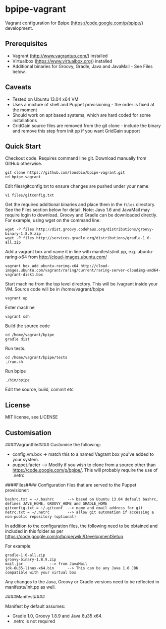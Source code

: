 bpipe-vagrant
=============

Vagrant configuration for Bpipe (https://code.google.com/p/bpipe/) development.

Prerequisites
----
- Vagrant (http://www.vagrantup.com/) installed
- Virtualbox (https://www.virtualbox.org/) installed
- Additional binaries for Groovy, Gradle, Java and JavaMail - See Files below.

Caveats
----
- Tested on Ubuntu 13.04 x64 VM
- Uses a mixture of shell and Puppet provisioning - the order is fixed at the moment
- Should work on apt based systems, which are hard coded for some installations
- GridGain source files are removed from the git clone - include the binary and remove this step from init.pp if you want GridGain support 


Quick Start
----

Checkout code. Requires command line git. Download manually from GitHub otherwise.

	git clone https://github.com/lonsbio/bpipe-vagrant.git
	cd bpipe-vagrant

Edit files/gitconfig.txt to ensure changes are pushed under your name:

	vi files/gitconfig.txt 

Get the required additional binaries and place them in the `files` directory. See the Files section below for detail. Note: Java 1.6 and JavaMail may require login to download. Groovy and Gradle can be downloaded directly. For example, using wget on the command line:

	wget -P files http://dist.groovy.codehaus.org/distributions/groovy-binary-1.8.9.zip 
	wget -P files http://services.gradle.org/distributions/gradle-1.0-all.zip

Add a vagrant box and name it in line with manifests/init.pp, e.g. ubuntu-raring-x64 from http://cloud-images.ubuntu.com/

	vagrant box add ubuntu-raring-x64 http://cloud-images.ubuntu.com/vagrant/raring/current/raring-server-cloudimg-amd64-vagrant-disk1.box

 Start machine from the top level directory. This will be /vagrant inside your VM. Source code will be in /home/vagrant/bpipe 

	vagrant up

Enter machine

	vagrant ssh

Build the source code 

	cd /home/vagrant/bpipe
	gradle dist

Run tests.

	cd /home/vagrant/bpipe/tests
	./run.sh 

Run bpipe

	./bin/bpipe

Edit the source, build, commit etc


License
----
MIT license, see LICENSE


## Customisation ##

####Vagrantfile####
Customise the following:

- config.vm.box -> match this to a named Vagrant box you've added to your system.
- puppet.facter --> Modify if you wish to clone from a source other than https://code.google.com/p/bpipe/. This will probably require the use of .netrc  


####Files####
Configuration files that are served to the Puppet provisioner:

	bashrc.txt = ~/.bashrc 		--> based on Ubuntu 13.04 default bashrc, defines JAVE_HOME, GROOVY_HOME and GRADLE_HOME
	gitconfig.txt = ~/.gitconf 	--> name and email address for git
	netrc.txt = ~/.netrc		--> allow git automation if accessing a non-public repository (optional)

In addition to the configuration files, the following need to be obtained and included in this folder as 
per https://code.google.com/p/bpipe/wiki/DevelopmentSetup 

For example:

	gradle-1.0-all.zip
	groovy-binary-1.8.9.zip
	mail.jar			--> from JavaMail
	jdk-6u35-linux-x64.bin 		--> This can be any Java 1.6 JDK compatible with your virtual box

Any changes to the Java, Groovy or Gradle versions need to be reflected in manifests/init.pp as well.

####Manifest####

Manifest by default assumes:
- Gradle 1.0, Groovy 1.8.9 and Java 6u35 x64. 
- .netrc is not required

